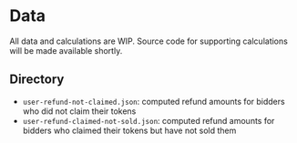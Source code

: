 # Data

All data and calculations are WIP. Source code for supporting calculations will be made available shortly.

## Directory

  - `user-refund-not-claimed.json`: computed refund amounts for bidders who did not claim their tokens
  - `user-refund-claimed-not-sold.json`: computed refund amounts for bidders who claimed their tokens but have not sold them